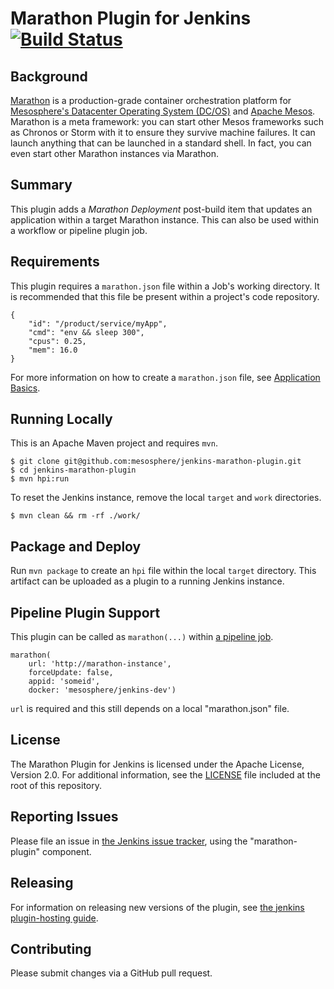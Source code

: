 # Marathon Plugin for Jenkins [![Build Status](https://jenkins.mesosphere.com/service/jenkins/buildStatus/icon?job=marathon-plugin-publish-master)](https://jenkins.mesosphere.com/service/jenkins/job/marathon-plugin-publish-master/)

## Background

[Marathon](https://github.com/mesosphere/marathon) is a production-grade container orchestration platform for [Mesosphere's Datacenter Operating System (DC/OS)](https://dcos.io/) and [Apache Mesos](http://mesos.apache.org/). Marathon is a meta framework: you can start other Mesos frameworks such as Chronos or Storm with it to ensure they survive machine failures. It can launch anything that can be launched in a standard shell. In fact, you can even start other Marathon instances via Marathon.

## Summary
This plugin adds a _Marathon Deployment_ post-build item that updates an application within a target Marathon instance. This can also be used within a workflow or pipeline plugin job.

## Requirements
This plugin requires a `marathon.json` file within a Job's working directory. It
is recommended that this file be present within a project's code repository.

```
{
	"id": "/product/service/myApp",
    "cmd": "env && sleep 300",
    "cpus": 0.25,
    "mem": 16.0
}
```

For more information on how to create a `marathon.json` file, see [Application Basics](https://mesosphere.github.io/marathon/docs/application-basics.html).

## Running Locally
This is an Apache Maven project and requires `mvn`.

```
$ git clone git@github.com:mesosphere/jenkins-marathon-plugin.git
$ cd jenkins-marathon-plugin
$ mvn hpi:run
```

To reset the Jenkins instance, remove the local `target` and `work` directories.

```
$ mvn clean && rm -rf ./work/
```

## Package and Deploy
Run `mvn package` to create an `hpi` file within the local `target` directory.
This artifact can be uploaded as a plugin to a running Jenkins instance.

## Pipeline Plugin Support
This plugin can be called as `marathon(...)` within [a pipeline job](https://github.com/jenkinsci/pipeline-plugin/blob/master/TUTORIAL.md).

```
marathon(
    url: 'http://marathon-instance',
    forceUpdate: false,
    appid: 'someid',
    docker: 'mesosphere/jenkins-dev')
```

`url` is required and this still depends on a local "marathon.json" file.

## License

The Marathon Plugin for Jenkins is licensed under the Apache License, Version 2.0. For additional information, see the [LICENSE](LICENSE) file included at the root of this repository.

## Reporting Issues

Please file an issue in [the Jenkins issue tracker](https://issues.jenkins-ci.org/issues/?jql=project%20%3D%20JENKINS%20AND%20component%20%3D%20marathon-plugin), using the "marathon-plugin" component.

## Releasing

For information on releasing new versions of the plugin, see [the jenkins plugin-hosting guide](https://wiki.jenkins-ci.org/display/JENKINS/Hosting+Plugins).

## Contributing

Please submit changes via a GitHub pull request.
